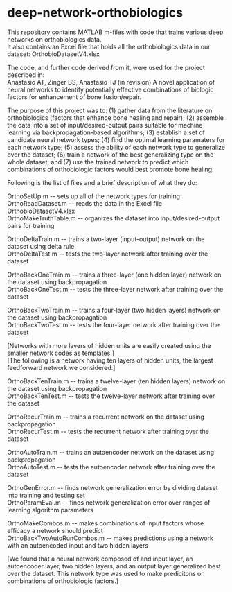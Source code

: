 # deep-network-orthobiologics

This repository contains MATLAB m-files with code that trains various deep networks on orthobiologics data.  
It also contains an Excel file that holds all the orthobiologics data in our dataset: OrthobioDatasetV4.xlsx

The code, and further code derived from it, were used for the project described in:  
Anastasio AT, Zinger BS, Anastasio TJ (in revision) A novel application of neural networks to identify potentially effective combinations of biologic factors for enhancement of bone fusion/repair.

The purpose of this project was to: (1) gather data from the literature on orthobiologics (factors that enhance bone healing and repair); (2) assemble the data into a set of input/desired-output pairs suitable for machine learning via backpropagation-based algorithms; (3) establish a set of candidate neural network types; (4) find the optimal learning paramaters for each network type; (5) assess the ability of each network type to generalize over the dataset; (6) train a network of the best generalizing type on the whole dataset; and (7) use the trained network to predict which combinations of orthobiologic factors would best promote bone healing. 

Following is the list of files and a brief description of what they do:

OrthoSetUp.m                -- sets up all of the network types for training  
OrthoReadDataset.m          -- reads the data in the Excel file OrthobioDatasetV4.xlsx  
OrthoMakeTruthTable.m       -- organizes the dataset into input/desired-output pairs for training  

OrthoDeltaTrain.m           -- trains a two-layer (input-output) network on the dataset using delta rule  
OrthoDeltaTest.m            -- tests the two-layer network after training over the dataset  

OrthoBackOneTrain.m         -- trains a three-layer (one hidden layer) network on the dataset using backpropagation  
OrthoBackOneTest.m          -- tests the three-layer network after training over the dataset  

OrthoBackTwoTrain.m         -- trains a four-layer (two hidden layers) network on the dataset using backpropagation  
OrthoBackTwoTest.m          -- tests the four-layer network after training over the dataset  

[Networks with more layers of hidden units are easily created using the smaller network codes as templates.]  
[The following is a network having ten layers of hidden units, the largest feedforward network we considered.]  

OrthoBackTenTrain.m         -- trains a twelve-layer (ten hidden layers) network on the dataset using backpropagation  
OrthoBackTenTest.m          -- tests the twelve-layer network after training over the dataset  

OrthoRecurTrain.m           -- trains a recurrent network on the dataset using backpropagation  
OrthoRecurTest.m            -- tests the recurrent network after training over the dataset  

OrthoAutoTrain.m            -- trains an autoencoder network on the dataset using backpropagation  
OrthoAutoTest.m             -- tests the autoencoder network after training over the dataset  

OrthoGenError.m             -- finds network generalization error by dividing dataset into training and testing set  
OrthoParamEval.m            -- finds network generalization error over ranges of learning algorithm parameters  

OrthoMakeCombos.m           -- makes combinations of input factors whose efficacy a network should predict  
OrthoBackTwoAutoRunCombos.m -- makes predictions using a network with an autoencoded input and two hidden layers

[We found that a neural network composed of and input layer, an autoencoder layer, two hidden layers, and an output layer generalized best over the dataset. This network type was used to make predicitons on combinations of orthobiologic factors.]  
